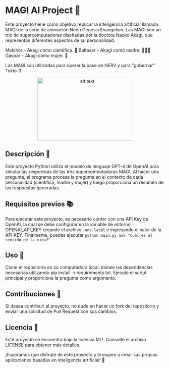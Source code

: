 # MAGI AI Project 🧠
Este proyecto tiene como objetivo replicar la inteligencia artificial llamada MAGI de la serie de animación Neon Genesis Evangelion. Las MAGI son un trío de supercomputadoras diseñadas por la doctora Naoko Akagi, que representan diferentes aspectos de su personalidad:

Melchor – Akagi como científica. 🔬
Baltasar – Akagi como madre. 👩‍👧‍👦
Gaspar – Akagi como mujer. 💃

Las MAGI son utilizadas para operar la base de NERV y para "gobernar" Tokio-3.

<p align="center">
  <img src="https://images4.alphacoders.com/135/thumb-1920-135806.jpg" alt="alt text" width="300" height="200">
</p>

## Descripción 📝
Este proyecto Python utiliza el modelo de lenguaje GPT-4 de OpenAI para simular las respuestas de las tres supercomputadoras MAGI. Al hacer una pregunta, el programa procesa la pregunta en el contexto de cada personalidad (científica, madre y mujer) y luego proporciona un resumen de las respuestas generadas.

## Requisitos previos 📚
Para ejecutar este proyecto, es necesario contar con una API Key de OpenAI, la cual se debe configurar en la variable de entorno OPENAI_API_KEY creando el archivo `.env.local` e ingresando el valor de la API KEY. Finalmente, puedes ejecutar `python main.py ask "cual es el sentido de la vida?"`

## Uso 🚀
Clone el repositorio en su computadora local.
Instale las dependencias necesarias utilizando pip install -r requirements.txt.
Ejecute el script principal y proporcione la pregunta como argumento.

## Contribuciones 👥
Si desea contribuir al proyecto, no dude en hacer un fork del repositorio y enviar una solicitud de Pull Request con sus cambios.

## Licencia 📄
Este proyecto se encuentra bajo la licencia MIT. Consulte el archivo LICENSE para obtener más detalles.

¡Esperamos que disfrute de este proyecto y le inspire a crear sus propias aplicaciones basadas en inteligencia artificial! 🤖
